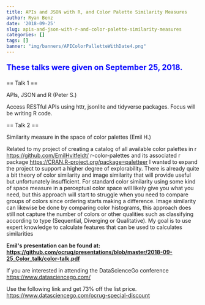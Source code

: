 ```yaml
---
title: APIs and JSON with R, and Color Palette Similarity Measures
author: Ryan Benz
date: '2018-09-25'
slug: apis-and-json-with-r-and-color-palette-similarity-measures
categories: []
tags: []
banner: "img/banners/APIColorPalletteWithDate4.png"
---
```


<b><p style="font-size: 20px; color: blue;">These talks were given on September 25, 2018.</p></b>

== Talk 1 ==

APIs, JSON and R (Peter S.)

Access RESTful APIs using httr, jsonlite and tidyverse packages. Focus will be writing R code.

== Talk 2 ==

Similarity measure in the space of color palettes (Emil H.)

Related to my project of creating a catalog of all available color palettes in r https://github.com/EmilHvitfeldt/ r-color-palettes and its associated r package https://CRAN.R-project.org/package=paletteer I wanted to expand the project to support a higher degree of explorability. There is already quite a bit theory of color similarity and image similarity that will provide useful but unfortunately insufficient. For standard color similarity using some kind of space measure in a perceptual color space will likely give you what you need, but this approach will start to struggle when you need to compare groups of colors since ordering starts making a difference. Image similarity can likewise be done by comparing color histograms, this approach does still not capture the number of colors or other qualities such as classifying according to type (Sequential, Diverging or Qualitative). My goal is to use expert knowledge to calculate features that can be used to calculates similarities

<b>Emil's presentation can be found at: https://github.com/ocrug/presentations/blob/master/2018-09-25_Color_talk/color-talk.pdf</b>

If you are interested in attending the DataScienceGo conference
https://www.datasciencego.com/

Use the following link and get 73% off the list price.
https://www.datasciencego.com/ocrug-special-discount